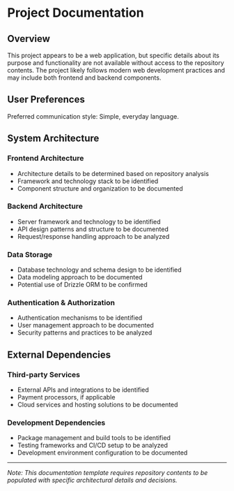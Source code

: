 # Project Documentation

## Overview

This project appears to be a web application, but specific details about its purpose and functionality are not available without access to the repository contents. The project likely follows modern web development practices and may include both frontend and backend components.

## User Preferences

Preferred communication style: Simple, everyday language.

## System Architecture

### Frontend Architecture
- Architecture details to be determined based on repository analysis
- Framework and technology stack to be identified
- Component structure and organization to be documented

### Backend Architecture
- Server framework and technology to be identified
- API design patterns and structure to be documented
- Request/response handling approach to be analyzed

### Data Storage
- Database technology and schema design to be identified
- Data modeling approach to be documented
- Potential use of Drizzle ORM to be confirmed

### Authentication & Authorization
- Authentication mechanisms to be identified
- User management approach to be documented
- Security patterns and practices to be analyzed

## External Dependencies

### Third-party Services
- External APIs and integrations to be identified
- Payment processors, if applicable
- Cloud services and hosting solutions to be documented

### Development Dependencies
- Package management and build tools to be identified
- Testing frameworks and CI/CD setup to be analyzed
- Development environment configuration to be documented

---

*Note: This documentation template requires repository contents to be populated with specific architectural details and decisions.*
